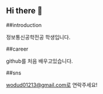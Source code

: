## Hi there 👋

##introduction

정보통신공학전공 학생입니다.

##career

github를 처음 배우고있습니다.

##sns

wodud01213@gmail.com로 연락주세요!
